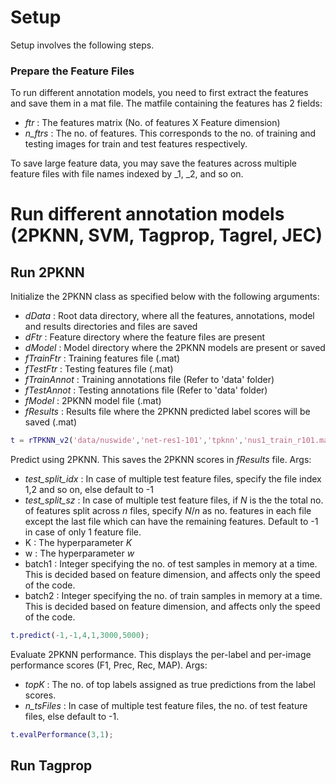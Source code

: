 # Setup

Setup involves the following steps. 

### Prepare the Feature Files 
To run different annotation models, you need to first extract the features and save them in a mat file. The matfile containing the features has 2 fields: 
- _ftr_ : The features matrix (No. of features X Feature dimension)
- _n_ftrs_ : The no. of features. This corresponds to the no. of training and testing images for train and test features respectively.

To save large feature data, you may save the features across multiple feature files with file names indexed by \_1, \_2, and so on.

# Run different annotation models (2PKNN, SVM, Tagprop, Tagrel, JEC)

## Run 2PKNN
 
Initialize the 2PKNN class as specified below with the following arguments:
- _dData_ : Root data directory, where all the features, annotations, model and results directories and files are saved
- _dFtr_ : Feature directory where the feature files are present
- _dModel_ : Model directory where the 2PKNN models are present or saved
- _fTrainFtr_ : Training features file (.mat)
- _fTestFtr_ : Testing features file (.mat)
- _fTrainAnnot_ : Training annotations file (Refer to 'data' folder)
- _fTestAnnot_ : Testing annotations file (Refer to 'data' folder)
- _fModel_ : 2PKNN model file (.mat)
- _fResults_ : Results file where the 2PKNN predicted label scores will be saved (.mat)

 ```matlab
t = rTPKNN_v2('data/nuswide','net-res1-101','tpknn','nus1_train_r101.mat','nus1_test_r101.mat','nus1_train_annot.txt','nus1_test_annot.txt','nus1_tpknn_r101_model.mat','nus1_test_r101_pred.mat');
```

Predict using 2PKNN. This saves the 2PKNN scores in _fResults_ file. 
Args:
- _test_split_idx_ : In case of multiple test feature files, specify the file index 1,2 and so on, else default to -1
- _test_split_sz_ : In case of multiple test feature files, if _N_ is the the total no. of features split across _n_ files, specify _N_/_n_ as no. features in each file except the last file which can have the remaining features.  Default to -1 in case of only 1 feature file.
- K : The hyperparameter _K_
- w : The hyperparameter _w_
- batch1 : Integer specifying the no. of test samples in memory at a time. This is decided based on feature dimension, and affects only the speed of the code.
- batch2 : Integer specifying the no. of train samples in memory at a time. This is decided based on feature dimension, and affects only the speed of the code.

 ```matlab
t.predict(-1,-1,4,1,3000,5000);
```
Evaluate 2PKNN performance. This displays the per-label and per-image performance scores (F1, Prec, Rec, MAP).
Args:
- _topK_ : The no. of top labels assigned as true predictions from the label scores. 
- _n_tsFiles_ : In case of multiple test feature files, the no. of test feature files, else default to -1.

```matlab
t.evalPerformance(3,1);
```
## Run Tagprop

